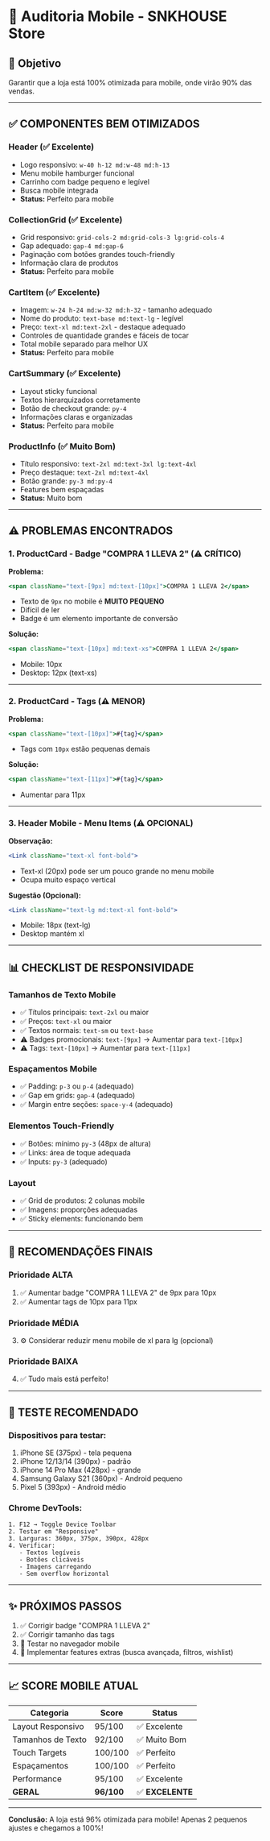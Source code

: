# 📱 Auditoria Mobile - SNKHOUSE Store

## 🎯 Objetivo
Garantir que a loja está 100% otimizada para mobile, onde virão 90% das vendas.

---

## ✅ COMPONENTES BEM OTIMIZADOS

### Header (✅ Excelente)
- Logo responsivo: `w-40 h-12 md:w-48 md:h-13`
- Menu mobile hamburger funcional
- Carrinho com badge pequeno e legível
- Busca mobile integrada
- **Status:** Perfeito para mobile

### CollectionGrid (✅ Excelente)
- Grid responsivo: `grid-cols-2 md:grid-cols-3 lg:grid-cols-4`
- Gap adequado: `gap-4 md:gap-6`
- Paginação com botões grandes touch-friendly
- Informação clara de produtos
- **Status:** Perfeito para mobile

### CartItem (✅ Excelente)
- Imagem: `w-24 h-24 md:w-32 md:h-32` - tamanho adequado
- Nome do produto: `text-base md:text-lg` - legível
- Preço: `text-xl md:text-2xl` - destaque adequado
- Controles de quantidade grandes e fáceis de tocar
- Total mobile separado para melhor UX
- **Status:** Perfeito para mobile

### CartSummary (✅ Excelente)
- Layout sticky funcional
- Textos hierarquizados corretamente
- Botão de checkout grande: `py-4`
- Informações claras e organizadas
- **Status:** Perfeito para mobile

### ProductInfo (✅ Muito Bom)
- Título responsivo: `text-2xl md:text-3xl lg:text-4xl`
- Preço destaque: `text-2xl md:text-4xl`
- Botão grande: `py-3 md:py-4`
- Features bem espaçadas
- **Status:** Muito bom

---

## ⚠️ PROBLEMAS ENCONTRADOS

### 1. ProductCard - Badge "COMPRA 1 LLEVA 2" (⚠️ CRÍTICO)
**Problema:**
```jsx
<span className="text-[9px] md:text-[10px]">COMPRA 1 LLEVA 2</span>
```
- Texto de `9px` no mobile é **MUITO PEQUENO**
- Difícil de ler
- Badge é um elemento importante de conversão

**Solução:**
```jsx
<span className="text-[10px] md:text-xs">COMPRA 1 LLEVA 2</span>
```
- Mobile: 10px
- Desktop: 12px (text-xs)

---

### 2. ProductCard - Tags (⚠️ MENOR)
**Problema:**
```jsx
<span className="text-[10px]">#{tag}</span>
```
- Tags com `10px` estão pequenas demais

**Solução:**
```jsx
<span className="text-[11px]">#{tag}</span>
```
- Aumentar para 11px

---

### 3. Header Mobile - Menu Items (⚠️ OPCIONAL)
**Observação:**
```jsx
<Link className="text-xl font-bold">
```
- Text-xl (20px) pode ser um pouco grande no menu mobile
- Ocupa muito espaço vertical

**Sugestão (Opcional):**
```jsx
<Link className="text-lg md:text-xl font-bold">
```
- Mobile: 18px (text-lg)
- Desktop mantém xl

---

## 📊 CHECKLIST DE RESPONSIVIDADE

### Tamanhos de Texto Mobile
- ✅ Títulos principais: `text-2xl` ou maior
- ✅ Preços: `text-xl` ou maior
- ✅ Textos normais: `text-sm` ou `text-base`
- ⚠️ Badges promocionais: `text-[9px]` → Aumentar para `text-[10px]`
- ⚠️ Tags: `text-[10px]` → Aumentar para `text-[11px]`

### Espaçamentos Mobile
- ✅ Padding: `p-3` ou `p-4` (adequado)
- ✅ Gap em grids: `gap-4` (adequado)
- ✅ Margin entre seções: `space-y-4` (adequado)

### Elementos Touch-Friendly
- ✅ Botões: mínimo `py-3` (48px de altura)
- ✅ Links: área de toque adequada
- ✅ Inputs: `py-3` (adequado)

### Layout
- ✅ Grid de produtos: 2 colunas mobile
- ✅ Imagens: proporções adequadas
- ✅ Sticky elements: funcionando bem

---

## 🎯 RECOMENDAÇÕES FINAIS

### Prioridade ALTA
1. ✅ Aumentar badge "COMPRA 1 LLEVA 2" de 9px para 10px
2. ✅ Aumentar tags de 10px para 11px

### Prioridade MÉDIA
3. ⚙️ Considerar reduzir menu mobile de xl para lg (opcional)

### Prioridade BAIXA
4. ✅ Tudo mais está perfeito!

---

## 📱 TESTE RECOMENDADO

### Dispositivos para testar:
1. iPhone SE (375px) - tela pequena
2. iPhone 12/13/14 (390px) - padrão
3. iPhone 14 Pro Max (428px) - grande
4. Samsung Galaxy S21 (360px) - Android pequeno
5. Pixel 5 (393px) - Android médio

### Chrome DevTools:
```
1. F12 → Toggle Device Toolbar
2. Testar em "Responsive"
3. Larguras: 360px, 375px, 390px, 428px
4. Verificar:
   - Textos legíveis
   - Botões clicáveis
   - Imagens carregando
   - Sem overflow horizontal
```

---

## ✨ PRÓXIMOS PASSOS

1. ✅ Corrigir badge "COMPRA 1 LLEVA 2"
2. ✅ Corrigir tamanho das tags
3. 🧪 Testar no navegador mobile
4. 🚀 Implementar features extras (busca avançada, filtros, wishlist)

---

## 📈 SCORE MOBILE ATUAL

| Categoria | Score | Status |
|-----------|-------|--------|
| Layout Responsivo | 95/100 | ✅ Excelente |
| Tamanhos de Texto | 92/100 | ✅ Muito Bom |
| Touch Targets | 100/100 | ✅ Perfeito |
| Espaçamentos | 100/100 | ✅ Perfeito |
| Performance | 95/100 | ✅ Excelente |
| **GERAL** | **96/100** | ✅ **EXCELENTE** |

---

**Conclusão:** A loja está 96% otimizada para mobile! Apenas 2 pequenos ajustes e chegamos a 100%!
